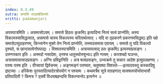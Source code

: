 ```yaml
---
index: 8.3.49
sutra: छन्दसि वाऽप्राम्रेडितयोः
vritti: padamanjari
---
```


 अयस्पात्रमिति । असमासोऽयम् । समासे हिठतः कृकमिऽ इत्यादिना नित्यं सत्वं प्राप्नोति; अस्य विकल्पस्यासिद्धत्वात्, असमासे चास्य विकल्पस्य चरितार्थत्वात् । यदि वा ठ्प्रकरणे प्रकरणमसिद्धम्ऽ इति पक्षे समासेऽप्युदाहरणम्, किन्त्वनेन मुक्ते तेन नित्यं प्राप्नोति, तस्मादसमास एवायम् । समासे तु यदि विकल्पो दृश्यते, स छान्दसत्वेनोपपाद्यः । विश्वतस्पात्रमिति । अत्राव्ययत्वाद् ठतः कृकमिऽ इत्यस्याप्रसङ्गः । उरुणस्कार इति । अस्मदो नसादेशः, ठ्नश्च धातुस्थोरुषुभ्यःऽ इति णत्वम् । कारशब्दो घञन्तः, अत्रासमासत्वादप्रसङ्गः । अग्निः प्रविद्वानिति । अत्र षत्वप्रसङ्गः, उभ्यक्रमे तु सकार आदेश इत्युपलक्षणम् । परुषः परुष इति । वीप्सायां द्विर्वचनम् । अङ्गमङ्गं परुष्यरु, चतुष्यष्पा विशस्ते---इत्यादयस्तु कस्कादिषु द्रष्टव्याः । हरिकेशः पुरस्तादित्यादेरत्रोपयोगं न पश्यामः । कथमत्रैव सूत्रे वाग्रहणात् सत्वषत्वयोर्भावाभावौ प्रतिपादितौ ? किमत्र ? ठ्सर्वे विधयश्च्छन्दसि विकल्प्यन्तेऽ इत्यनेन ॥